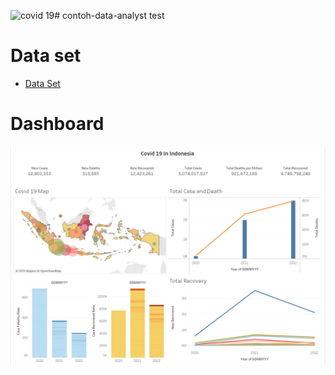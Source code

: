 ![covid 19](https://github.com/user-attachments/assets/80099a8e-d7e1-4300-863f-f1d98162f004)# contoh-data-analyst
test

# Data set

- <a href="https://github.com/robyanam05/contoh-data-analyst/blob/main/covid%2019%20dataset.xlsx">Data Set </a>


# Dashboard

![Uploading covid 19.png…](https://github.com/robyanam05/contoh-data-analyst/blob/main/covid%2019.png)
